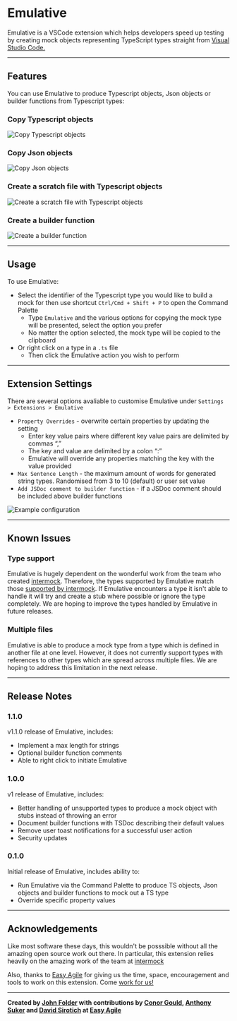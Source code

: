 # Emulative

Emulative is a VSCode extension which helps developers speed up testing by creating mock objects representing TypeScript types straight from [Visual Studio Code.](https://code.visualstudio.com/)

---

## Features

You can use Emulative to produce Typescript objects, Json objects or builder functions from Typescript types:

### Copy Typescript objects

![Copy Typescript objects](https://res.cloudinary.com/cleanswelllines/image/upload/v1634171297/copyObject_thux5f.gif)

### Copy Json objects

![Copy Json objects](https://res.cloudinary.com/cleanswelllines/image/upload/v1634171292/copyJson_ba5cvh.gif)

### Create a scratch file with Typescript objects

![Create a scratch file with Typescript objects](https://res.cloudinary.com/cleanswelllines/image/upload/v1634171293/copyScratch_vxv81l.gif)

### Create a builder function

![Create a builder function](https://res.cloudinary.com/cleanswelllines/image/upload/v1634171300/copyBuilder_bfur4w.gif)

---

## Usage

To use Emulative:

- Select the identifier of the Typescript type you would like to build a mock for then use shortcut `Ctrl/Cmd + Shift + P` to open the Command Palette
  - Type `Emulative` and the various options for copying the mock type will be presented, select the option you prefer
  - No matter the option selected, the mock type will be copied to the clipboard
- Or right click on a type in a `.ts` file
  - Then click the Emulative action you wish to perform

---

## Extension Settings

There are several options avaliable to customise Emulative under `Settings > Extensions > Emulative`

- `Property Overrides` - overwrite certain properties by updating the setting
  - Enter key value pairs where different key value pairs are delimited by commas “,”
  - The key and value are delimited by a colon “:”
  - Emulative will override any properties matching the key with the value provided
- `Max Sentence Length` - the maximum amount of words for generated string types. Randomised from 3 to 10 (default) or user set value
- `Add JSDoc comment to builder function` - if a JSDoc comment should be included above builder functions

![Example configuration](https://user-images.githubusercontent.com/97081028/231682831-5ac6dd56-b83e-4aab-9aa6-b58bcada47e1.png)

---

## Known Issues

### Type support

Emulative is hugely dependent on the wonderful work from the team who created [intermock](https://github.com/google/intermock). Therefore, the types supported by Emulative match those [supported by intermock](https://github.com/google/intermock#type-support). If Emulative encounters a type it isn't able to handle it will try and create a stub where possible or ignore the type completely. We are hoping to improve the types handled by Emulative in future releases.

### Multiple files

Emulative is able to produce a mock type from a type which is defined in another file at one level. However, it does not currently support types with references to other types which are spread across multiple files. We are hoping to address this limitation in the next release.

---

## Release Notes

### 1.1.0

v1.1.0 release of Emulative, includes:

- Implement a max length for strings
- Optional builder function comments
- Able to right click to initiate Emulative

### 1.0.0

v1 release of Emulative, includes:

- Better handling of unsupported types to produce a mock object with stubs instead of throwing an error
- Document builder functions with TSDoc describing their default values
- Remove user toast notifications for a successful user action
- Security updates

### 0.1.0

Initial release of Emulative, includes ability to:

- Run Emulative via the Command Palette to produce TS objects, Json objects and builder functions to mock out a TS type
- Override specific property values

---

## Acknowledgements

Like most software these days, this wouldn't be posssible without all the amazing open source work out there. In particular, this extension relies heavily on the amazing work of the team at [intermock](https://github.com/google/intermock)

Also, thanks to [Easy Agile](https://www.easyagile.com/) for giving us the time, space, encouragement and tools to work on this extension. Come [work for us!](https://www.easyagile.com/careers/)

---

**Created by [John Folder](https://www.linkedin.com/in/john-folder-385318165/) with contributions by [Conor Gould](https://www.linkedin.com/in/conorgould/), [Anthony Suker](hhttps://www.linkedin.com/in/anthony-suker/) and [David Sirotich](https://www.linkedin.com/in/david-sirotich/) at [Easy Agile](https://www.easyagile.com/)**
